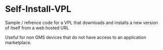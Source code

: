 # Self-Install-VPL
Sample / refrence code for a VPL that downloads and installs a new version of itself from a web hosted URL

Useful for non GMS devices that do not have access to an application marketplace.
